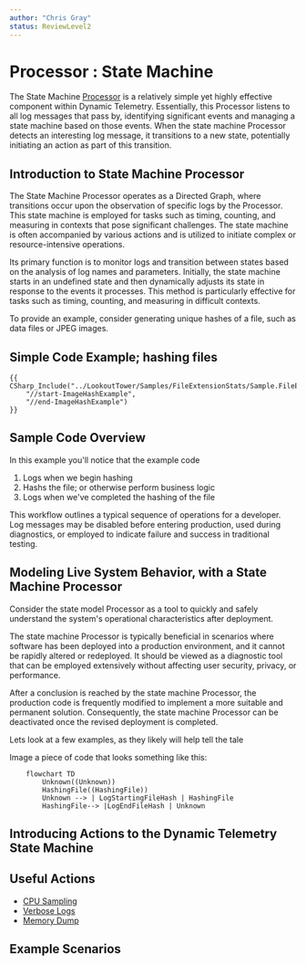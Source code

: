 ```yaml
---
author: "Chris Gray"
status: ReviewLevel2
---
```


# Processor : State Machine

The State Machine
[Processor](./Architecture.Components.Processor.Overview.document.md) is a
relatively simple yet highly effective component within Dynamic Telemetry.
Essentially, this Processor listens to all log messages that pass by,
identifying significant events and managing a state machine based on those
events. When the state machine Processor detects an interesting log message, it
transitions to a new state, potentially initiating an action as part of this
transition.

## Introduction to State Machine Processor

The State Machine Processor operates as a Directed Graph, where transitions
occur upon the observation of specific logs by the Processor. This state machine
is employed for tasks such as timing, counting, and measuring in contexts that
pose significant challenges. The state machine is often accompanied by various
actions and is utilized to initiate complex or resource-intensive operations.

Its primary function is to monitor logs and transition between states based on
the analysis of log names and parameters. Initially, the state machine starts in
an undefined state and then dynamically adjusts its state in response to the
events it processes. This method is particularly effective for tasks such as
timing, counting, and measuring in difficult contexts.

To provide an example, consider generating unique hashes of a file, such as data
files or JPEG images.

## Simple Code Example; hashing files

```cdocs_include
{{ CSharp_Include("../LookoutTower/Samples/FileExtensionStats/Sample.FileExtensionStats.cs",
    "//start-ImageHashExample",
    "//end-ImageHashExample")
}}
```

## Sample Code Overview

In this example you'll notice that the example code

1. Logs when we begin hashing
1. Hashs the file; or otherwise perform business logic
1. Logs when we've completed the hashing of the file

This workflow outlines a typical sequence of operations for a developer. Log
messages may be disabled before entering production, used during diagnostics, or
employed to indicate failure and success in traditional testing.

## Modeling Live System Behavior, with a State Machine Processor

Consider the state model Processor as a tool to quickly and safely understand
the system's operational characteristics after deployment.

The state machine Processor is typically beneficial in scenarios where software
has been deployed into a production environment, and it cannot be rapidly
altered or redeployed. It should be viewed as a diagnostic tool that can be
employed extensively without affecting user security, privacy, or performance.

After a conclusion is reached by the state machine Processor, the production
code is frequently modified to implement a more suitable and permanent solution.
Consequently, the state machine Processor can be deactivated once the revised
deployment is completed.

Lets look at a few examples, as they likely will help tell the tale

Image a piece of code that looks something like this:

```mermaid
    flowchart TD
        Unknown((Unknown))
        HashingFile((HashingFile))
        Unknown --> | LogStartingFileHash | HashingFile
        HashingFile--> |LogEndFileHash | Unknown
```

## Introducing Actions to the Dynamic Telemetry State Machine

## Useful Actions

- [CPU Sampling](./Architecture.Action.CPUSample.document.md)
- [Verbose Logs](./Architecture.Action.VerboseLogs.document.md)
- [Memory Dump](./PositionPaper.TriggeredMemoryDump.document.md)

## Example Scenarios
